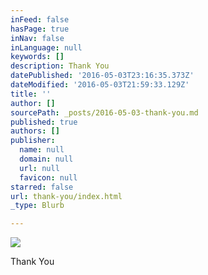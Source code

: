 ```yaml
---
inFeed: false
hasPage: true
inNav: false
inLanguage: null
keywords: []
description: Thank You
datePublished: '2016-05-03T23:16:35.373Z'
dateModified: '2016-05-03T21:59:33.129Z'
title: ''
author: []
sourcePath: _posts/2016-05-03-thank-you.md
published: true
authors: []
publisher:
  name: null
  domain: null
  url: null
  favicon: null
starred: false
url: thank-you/index.html
_type: Blurb

---
```

![](https://the-grid-user-content.s3-us-west-2.amazonaws.com/41ae377f-6844-4559-bbe9-6531e0776d2d.jpg)

Thank You